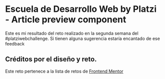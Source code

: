 # Escuela de Desarrollo Web by Platzi - Article preview component

Este es mi resultado del reto realizado en la segunda semana del #platziwebchallenge. Si tienen alguna sugerencia estaría encantado de ese feedback

## Créditos por el diseño y reto.

Este reto pertenece a la lista de retos de [Frontend Mentor](https://www.frontendmentor.io/)
